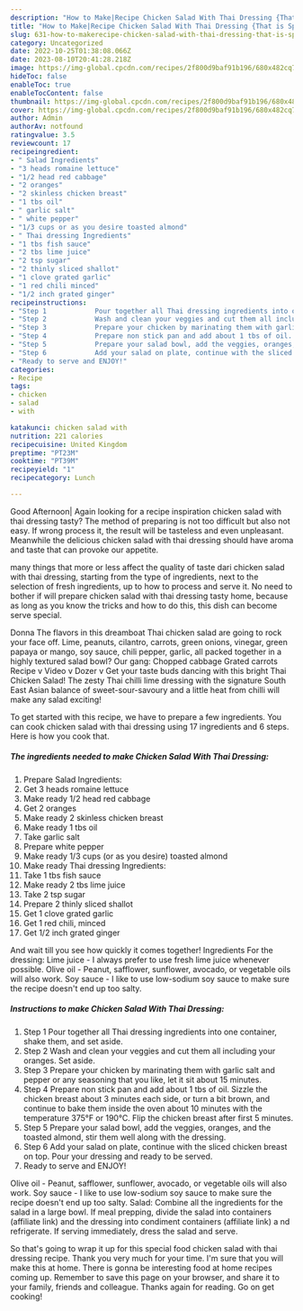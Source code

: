 ```yaml
---
description: "How to Make|Recipe Chicken Salad With Thai Dressing {That is Special"
title: "How to Make|Recipe Chicken Salad With Thai Dressing {That is Special"
slug: 631-how-to-makerecipe-chicken-salad-with-thai-dressing-that-is-special
category: Uncategorized
date: 2022-10-25T01:38:08.066Z
date: 2023-08-10T20:41:28.218Z
image: https://img-global.cpcdn.com/recipes/2f800d9baf91b196/680x482cq70/chicken-salad-with-thai-dressing-recipe-main-photo.jpg
hideToc: false
enableToc: true
enableTocContent: false
thumbnail: https://img-global.cpcdn.com/recipes/2f800d9baf91b196/680x482cq70/chicken-salad-with-thai-dressing-recipe-main-photo.jpg
cover: https://img-global.cpcdn.com/recipes/2f800d9baf91b196/680x482cq70/chicken-salad-with-thai-dressing-recipe-main-photo.jpg
author: Admin
authorAv: notfound
ratingvalue: 3.5
reviewcount: 17
recipeingredient:
- " Salad Ingredients"
- "3 heads romaine lettuce"
- "1/2 head red cabbage"
- "2 oranges"
- "2 skinless chicken breast"
- "1 tbs oil"
- " garlic salt"
- " white pepper"
- "1/3 cups or as you desire toasted almond"
- " Thai dressing Ingredients"
- "1 tbs fish sauce"
- "2 tbs lime juice"
- "2 tsp sugar"
- "2 thinly sliced shallot"
- "1 clove grated garlic"
- "1 red chili minced"
- "1/2 inch grated ginger"
recipeinstructions:
- "Step 1            Pour together all Thai dressing ingredients into one container, shake them, and set aside."
- "Step 2            Wash and clean your veggies and cut them all including your oranges. Set aside."
- "Step 3            Prepare your chicken by marinating them with garlic salt and pepper or any seasoning that you like, let it sit about 15 minutes."
- "Step 4            Prepare non stick pan and add about 1 tbs of oil. Sizzle the chicken breast about 3 minutes each side, or turn a bit brown, and continue to bake them inside the oven about 10 minutes with the temperature 375°F or 190°C. Flip the chicken breast after first 5 minutes."
- "Step 5            Prepare your salad bowl, add the veggies, oranges, and the toasted almond, stir them well along with the dressing."
- "Step 6            Add your salad on plate, continue with the sliced chicken breast on top. Pour your dressing and ready to be served."
- "Ready to serve and ENJOY!"
categories:
- Recipe
tags:
- chicken
- salad
- with

katakunci: chicken salad with 
nutrition: 221 calories
recipecuisine: United Kingdom
preptime: "PT23M"
cooktime: "PT39M"
recipeyield: "1"
recipecategory: Lunch

---
```



Good Afternoon| Again looking for a recipe inspiration chicken salad with thai dressing tasty? The method of preparing is not too difficult but also not easy. If wrong process it, the result will be tasteless and even unpleasant. Meanwhile the delicious chicken salad with thai dressing should have aroma and taste that can provoke our appetite.






many things that more or less affect the quality of taste dari chicken salad with thai dressing, starting from the type of ingredients, next to the selection of fresh ingredients, up to how to process and serve it. No need to bother if will prepare chicken salad with thai dressing tasty home, because as long as you know the tricks and how to do this, this dish can become serve  special.


Donna The flavors in this dreamboat Thai chicken salad are going to rock your face off. Lime, peanuts, cilantro, carrots, green onions, vinegar, green papaya or mango, soy sauce, chili pepper, garlic, all packed together in a highly textured salad bowl? Our gang: Chopped cabbage Grated carrots Recipe v Video v Dozer v Get your taste buds dancing with this bright Thai Chicken Salad! The zesty Thai chilli lime dressing with the signature South East Asian balance of sweet-sour-savoury and a little heat from chilli will make any salad exciting!


To get started with this recipe, we have to prepare a few ingredients. You can cook chicken salad with thai dressing using 17 ingredients and 6 steps. Here is how you cook that.

<!--inarticleads1-->

##### The ingredients needed to make Chicken Salad With Thai Dressing:

1. Prepare  Salad Ingredients:
1. Get 3 heads romaine lettuce
1. Make ready 1/2 head red cabbage
1. Get 2 oranges
1. Make ready 2 skinless chicken breast
1. Make ready 1 tbs oil
1. Take  garlic salt
1. Prepare  white pepper
1. Make ready 1/3 cups (or as you desire) toasted almond
1. Make ready  Thai dressing Ingredients:
1. Take 1 tbs fish sauce
1. Make ready 2 tbs lime juice
1. Take 2 tsp sugar
1. Prepare 2 thinly sliced shallot
1. Get 1 clove grated garlic
1. Get 1 red chili, minced
1. Get 1/2 inch grated ginger


And wait till you see how quickly it comes together! Ingredients For the dressing: Lime juice - I always prefer to use fresh lime juice whenever possible. Olive oil - Peanut, safflower, sunflower, avocado, or vegetable oils will also work. Soy sauce - I like to use low-sodium soy sauce to make sure the recipe doesn&#39;t end up too salty. 

<!--inarticleads2-->

##### Instructions to make Chicken Salad With Thai Dressing:

1. Step 1            Pour together all Thai dressing ingredients into one container, shake them, and set aside.
1. Step 2            Wash and clean your veggies and cut them all including your oranges. Set aside.
1. Step 3            Prepare your chicken by marinating them with garlic salt and pepper or any seasoning that you like, let it sit about 15 minutes.
1. Step 4            Prepare non stick pan and add about 1 tbs of oil. Sizzle the chicken breast about 3 minutes each side, or turn a bit brown, and continue to bake them inside the oven about 10 minutes with the temperature 375°F or 190°C. Flip the chicken breast after first 5 minutes.
1. Step 5            Prepare your salad bowl, add the veggies, oranges, and the toasted almond, stir them well along with the dressing.
1. Step 6            Add your salad on plate, continue with the sliced chicken breast on top. Pour your dressing and ready to be served.
1. Ready to serve and ENJOY!

Olive oil - Peanut, safflower, sunflower, avocado, or vegetable oils will also work. Soy sauce - I like to use low-sodium soy sauce to make sure the recipe doesn&#39;t end up too salty. Salad: Combine all the ingredients for the salad in a large bowl. If meal prepping, divide the salad into containers (affiliate link) and the dressing into condiment containers (affiliate link) a nd refrigerate. If serving immediately, dress the salad and serve. 

So that's going to wrap it up for this special food chicken salad with thai dressing recipe. Thank you very much for your time. I'm sure that you will make this at home. There is gonna be interesting food at home recipes coming up. Remember to save this page on your browser, and share it to your family, friends and colleague. Thanks again for reading. Go on get cooking!
